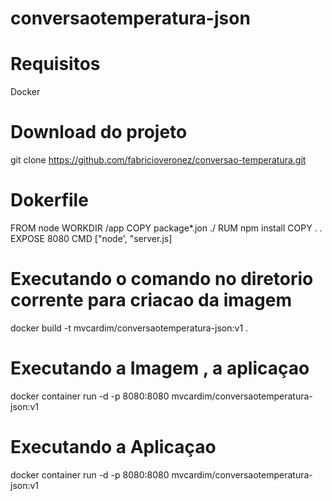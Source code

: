 # conversaotemperatura-json

# Requisitos
  Docker 
#
#  Download do projeto
git clone https://github.com/fabricioveronez/conversao-temperatura.git

# Dokerfile


  FROM node
  WORKDIR /app
  COPY package*.jon ./
  RUM npm install
  COPY . .
  EXPOSE 8080
  CMD ["node', "server.js]
  
  # Executando o comando no diretorio corrente para criacao da imagem
  
  docker build -t mvcardim/conversaotemperatura-json:v1 .
  
  # Executando a Imagem , a aplicaçao 
  
  docker container run -d -p 8080:8080 mvcardim/conversaotemperatura-json:v1 
  
  # Executando a Aplicaçao
  
  docker container run -d -p 8080:8080 mvcardim/conversaotemperatura-json:v1
